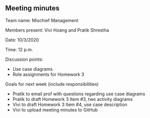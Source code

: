 ## Meeting minutes

Team name: Mischief Management

Members present: Vivi Hoang and Pratik Shrestha

Date: 10/3/2020

Time: 12 p.m.

Discussion points: 

* Use case diagrams
* Role assignments for Homework 3

Goals for next week (include responsibilities)

* Pratik to email prof with questions regarding use case diagrams
* Pratik to draft Homework 3 Item #3, two activity diagrams
* Vivi to draft Homework 3 Item #4, use case description
* Vivi to upload meeting minutes to GitHub
